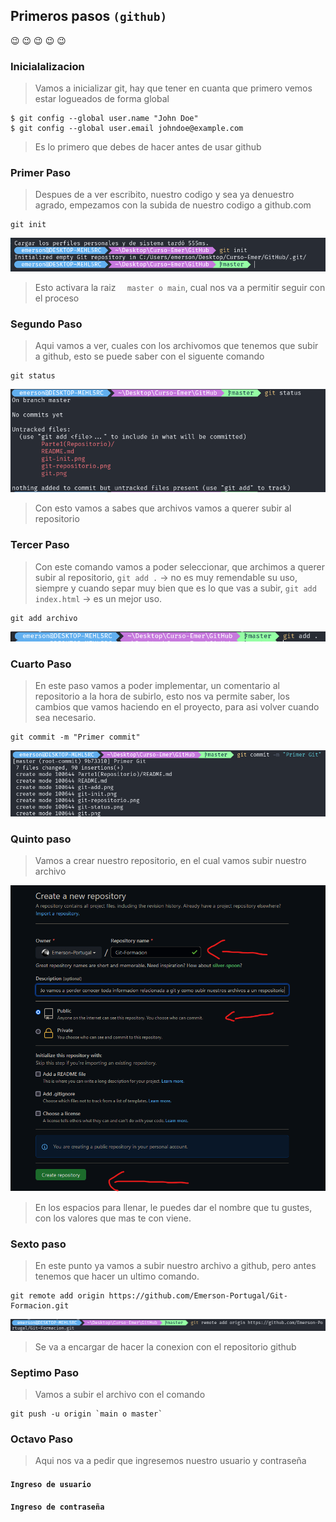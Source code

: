 ## Primeros pasos `(github)`
:wink: :wink: :wink: :wink: :wink:
### Inicialalizacion

> Vamos a inicializar git, hay que tener en cuanta que primero vemos estar logueados de forma global

``` 
$ git config --global user.name "John Doe"
$ git config --global user.email johndoe@example.com
```
> Es lo primero que debes de hacer antes de usar github

### Primer Paso 

> Despues de a ver escribito, nuestro codigo y sea ya denuestro agrado, empezamos con la subida de nuestro codigo a github.com

```
git init
```
![Alt text]( /git-init.png "Proceso de git")

>Esto activara la raiz    `   master o main `, cual nos va a permitir seguir con el proceso


### Segundo Paso 

> Aqui vamos a ver, cuales con los archivomos que tenemos que subir a github, esto se puede saber con el siguente comando

```
git status 
```
![Alt text]( /git-status.png "Proceso de git")

> Con esto vamos a sabes que archivos vamos a querer subir al repositorio


### Tercer Paso

> Con este comando vamos a poder seleccionar, que archimos a querer subir al repositorio, `git add .` -> no es muy remendable su uso, siempre y cuando separ muy bien que es lo que vas a subir, `git add  index.html` -> es un mejor uso.

``` 
git add archivo
```
![Alt text]( /git-add.png "Proceso de git")

### Cuarto Paso 

> En este paso vamos a poder implementar, un comentario al repositorio a la hora de subirlo, esto nos va permite saber, los cambios que vamos haciendo en el proyecto, para asi volver cuando sea necesario. 

```
git commit -m "Primer commit"
```
![Alt text]( /git-commit.png "Proceso de git")

### Quinto paso 

> Vamos a crear nuestro repositorio, en el cual vamos subir nuestro archivo

![Alt text]( /git-repositorio.png "Proceso de git")

> En los espacios para llenar, le puedes dar el nombre que tu gustes, con los valores que mas te con viene.

### Sexto paso 

> En este punto ya vamos a subir nuestro archivo a github, pero antes tenemos que hacer un ultimo comando.

```
git remote add origin https://github.com/Emerson-Portugal/Git-Formacion.git

```
![Alt text]( /git-remote.png "Proceso de git")


> Se va a encargar de hacer la conexion  con el repositorio github

### Septimo Paso

> Vamos a subir el archivo con  el comando

```
git push -u origin `main o master`

```

### Octavo Paso

> Aqui nos va a pedir que ingresemos nuestro  usuario y contraseña


#### `Ingreso de usuario`

#### `Ingreso de contraseña`